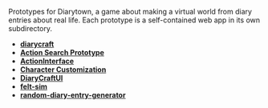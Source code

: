 Prototypes for Diarytown, a game about making a virtual world from diary entries about real life. Each prototype is a self-contained web app in its own subdirectory.

- **[diarycraft](https://meldckn.github.io/diarytown-prototypes/diarycraft)**
- **[Action Search Prototype](https://meldckn.github.io/diarytown-prototypes/Action%20Search%20Prototype/)**
- **[ActionInterface](https://meldckn.github.io/diarytown-prototypes/ActionInterface)**
- **[Character Customization](https://meldckn.github.io/diarytown-prototypes/Character%20Customization/)**
- **[DiaryCraftUI](https://meldckn.github.io/diarytown-prototypes/DiaryCraftUI)**
- **[felt-sim](https://meldckn.github.io/diarytown-prototypes/felt-sim)**
- **[random-diary-entry-generator](https://meldckn.github.io/diarytown-prototypes/random-diary-entry-generator)**
